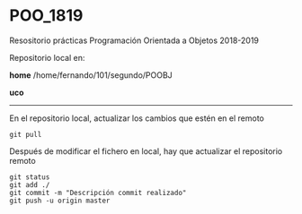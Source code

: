 # POO_1819

Resositorio prácticas Programación Orientada a Objetos 2018-2019

Repositorio local en:

**home** 
/home/fernando/101/segundo/POOBJ

**uco**


***

En el repositorio local, actualizar los cambios que estén en el remoto

    git pull

Después de modificar el fichero en local, hay que actualizar el repositorio remoto
    
    git status
    git add ./
    git commit -m "Descripción commit realizado"
    git push -u origin master

